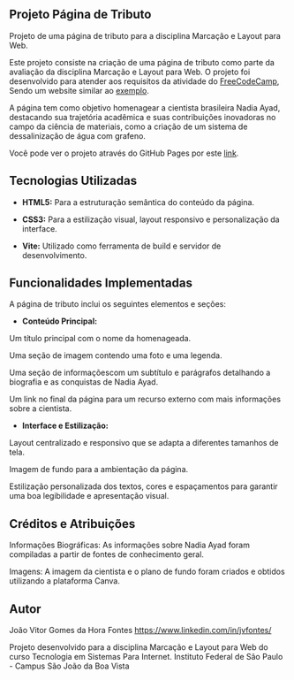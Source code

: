 ## Projeto Página de Tributo

Projeto de uma página de tributo para a disciplina Marcação e Layout para Web.

Este projeto consiste na criação de uma página de tributo como parte da avaliação da disciplina Marcação e Layout para Web. O projeto foi desenvolvido para atender aos requisitos da atividade do [FreeCodeCamp](https://www.freecodecamp.org/), Sendo um website similar ao [exemplo](https://tribute-page.freecodecamp.rocks/).

A página tem como objetivo homenagear a cientista brasileira Nadia Ayad, destacando sua trajetória acadêmica e suas contribuições inovadoras no campo da ciência de materiais, como a criação de um sistema de dessalinização de água com grafeno.

Você pode ver o projeto através do GitHub Pages por este [link](https://jvgfons.github.io/TSI-Tributo-Cientista/).

## Tecnologias Utilizadas

* **HTML5:** Para a estruturação semântica do conteúdo da página.

* **CSS3:** Para a estilização visual, layout responsivo e personalização da interface.

* **Vite:** Utilizado como ferramenta de build e servidor de desenvolvimento.

## Funcionalidades Implementadas

A página de tributo inclui os seguintes elementos e seções:

* **Conteúdo Principal:**

Um título principal com o nome da homenageada.

Uma seção de imagem contendo uma foto e uma legenda.

Uma seção de informaçõescom um subtítulo e parágrafos detalhando a biografia e as conquistas de Nadia Ayad.

Um link no final da página para um recurso externo com mais informações sobre a cientista.

* **Interface e Estilização:**

Layout centralizado e responsivo que se adapta a diferentes tamanhos de tela.

Imagem de fundo para a ambientação da página.

Estilização personalizada dos textos, cores e espaçamentos para garantir uma boa legibilidade e apresentação visual.

## Créditos e Atribuições

Informações Biográficas: As informações sobre Nadia Ayad foram compiladas a partir de fontes de conhecimento geral.

Imagens: A imagem da cientista e o plano de fundo foram criados e obtidos utilizando a plataforma Canva.

## Autor

João Vitor Gomes da Hora Fontes
https://www.linkedin.com/in/jvfontes/

Projeto desenvolvido para a disciplina Marcação e Layout para Web do curso Tecnologia em Sistemas Para Internet. Instituto Federal de São Paulo - Campus São João da Boa Vista